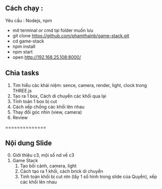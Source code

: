 ## Cách chạy :

Yêu cầu : Nodejs, npm

- mở terminal or cmd tại folder muốn lưu
- git clone https://github.com/phamthainb/game-stack.git
- cd game-stack
- npm install
- npm start
- open http://192.168.25.108:8000/

## Chia tasks

1. Tìm hiểu các khái niệm: sence, camera, render, light, clock trong THREE.js
2. Tạo ra 1 box, Cách di chuyển các khối qua lại
3. Tính toán 1 box bị cut
4. Cách xếp chồng các khối lên nhau
5. Thay đổi góc nhìn (view, camera)
6. Review

==============

## Nội dung Slide

0. Giới thiệu c3, mội số nd về c3
1. Game Stack
   1. Tạo bối cảnh, camera, light
   2. Cách tạo ra 1 khối, cách brick di chuyển
   3. Tính toán khối bị cut ntn (lấy 1 số hình trong slide của Quyền), xếp các khối lên nhau
